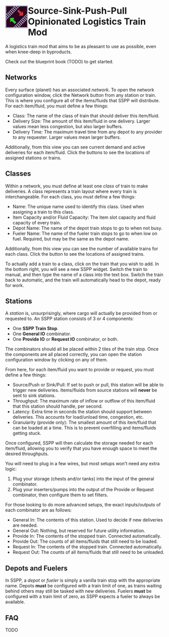 # <img src="SourceSinkPushPull/thumbnail.png" align="left" width=72px> Source-Sink-Push-Pull <br> Opinionated Logistics Train Mod

A logistics train mod that aims to be as pleasant to use as possible, even when knee-deep in byproducts.

Check out the blueprint book (TODO) to get started.

## Networks

Every surface (planet) has an associated *network*. To open the network configuration window, click the Network button from any station or train. This is where you configure all of the items/fluids that SSPP will distribute. For each item/fluid, you must define a few things:
- Class: The name of the class of train that should deliver this item/fluid.
- Delivery Size: The amount of this item/fluid in one delivery. Larger values mean less congestion, but also larger buffers.
- Delivery Time: The maximum travel time from any depot to any provider to any requester. Larger values mean larger buffers.

Additionally, from this view you can see current demand and active deliveries for each item/fluid. Click the buttons to see the locations of assigned stations or trains.

## Classes

Within a network, you must define at least one *class* of train to make deliveries. A class represents a train layout where every train is interchangeable. For each class, you must define a few things:
- Name: The unique name used to identify this class. Used when assigning a train to this class.
- Item Capacity and/or Fluid Capacity: The item slot capacity and fluid capacity of every train.
- Depot Name: The name of the depot train stops to go to when not busy.
- Fueler Name: The name of the fueler train stops to go to when low on fuel. Required, but may be the same as the depot name.

Additionally, from this view you can see the number of available trains for each class. Click the button to see the locations of assigned trains.

To actually add a train to a class, click on the train that you wish to add. In the bottom right, you will see a new SSPP widget. Switch the train to manual, and then type the name of a class into the text box. Switch the train back to automatic, and the train will automatically head to the depot, ready for work.

## Stations

A *station* is, unsurprisingly, where cargo will actually be provided from or requested to. An SSPP station consists of 3 or 4 components:
- One **SSPP Train Stop**.
- One **General IO** combinator.
- One **Provide IO** or **Request IO** combinator, or both.

The combinators should all be placed within 2 tiles of the train stop. Once the components are all placed correctly, you can open the station configuration window by clicking on any of them.

From here, for each item/fluid you want to provide or request, you must define a few things:
- Source/Push or Sink/Pull: If set to push or pull, this station will be able to trigger new deliveries. Items/fluids from source stations will **never** be sent to sink stations.
- Throughput: The maximum rate of inflow or outflow of this item/fluid that this station should handle, per second.
- Latency: Extra time in seconds the station should support between deliveries. This accounts for load/unload time, congestion, etc.
- Granularity (provide only): The smallest amount of this item/fluid that can be loaded at a time. This is to prevent overfilling and items/fluids getting stuck.

Once configured, SSPP will then calculate the storage needed for each item/fluid, allowing you to verify that you have enough space to meet the desired throughputs.

You will need to plug in a few wires, but most setups won't need any extra logic:
1. Plug your storage (chests and/or tanks) into the input of the general combinator.
2. Plug your inserters/pumps into the output of the Provide or Request combinator, then configure them to set filters.

For those looking to do more advanced setups, the exact inputs/outputs of each combinator are as follows:
- General In: The contents of this station. Used to decide if new deliveries are needed.
- General Out: Nothing, but reserved for future utility information.
- Provide In: The contents of the stopped train. Connected automatically.
- Provide Out: The counts of all items/fluids that still need to be loaded.
- Request In: The contents of the stopped train. Connected automatically.
- Request Out: The counts of all items/fluids that still need to be unloaded.

## Depots and Fuelers

In SSPP, a *depot* or *fueler* is simply a vanilla train stop with the appropriate name. Depots **must** be configured with a train limit of one, as trains waiting behind others may still be tasked with new deliveries. Fuelers **must** be configured with a train limit of zero, as SSPP expects a fueler to always be available.

## FAQ

TODO
